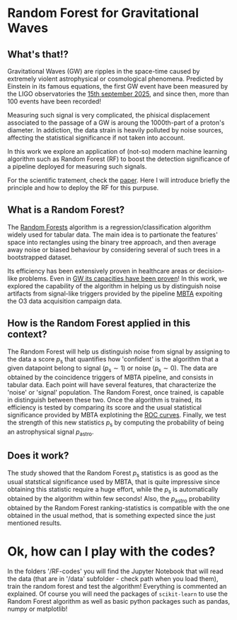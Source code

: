 # Random Forest for Gravitational Waves

## What's that!?

Gravitational Waves (GW) are ripples in the space-time caused by extremely violent astrophysical or cosmological phenomena. Predicted by Einstein in its famous equations,
the first GW event have been measured by the LIGO observatories the [15th september 2025](https://en.wikipedia.org/wiki/First_observation_of_gravitational_waves), and since then, more than 100 events have been recorded!

Measuring such signal is very complicated, the phisical displacement associated to the passage of a GW is aroung the 1000th-part of a proton's diameter. In addiction,
the data strain is heavily polluted by noise sources, affecting the statistical significance if not taken into account. 

In this work we explore an application of (not-so) modern machine learning algorithm such as Random Forest (RF) to boost the detection significance of a pipeline deployed 
for measuring such signals. 

For the scientific tratement, check the [paper](#arxiv). Here I will introduce briefly the principle and how to deploy the RF for this purpuse. 

## What is a Random Forest? 

The [Random Forests](https://www.stat.berkeley.edu/~breiman/randomforest2001.pdf) algorithm is a regression/classification algorithm widely used for tabular data. The main idea is to partionate the features' space into rectangles using the binary tree approach, and then average away noise or biased behaviour by considering  several of such trees in a bootstrapped dataset. 

Its efficiency has been extensively proven in healthcare areas or decision-like problems. Even in [GW its capacities have been proven](https://arxiv.org/pdf/1709.02421)!
In this work, we explored the capability of the algorithm in helping us by distinguish noise artifacts from signal-like triggers provided by the pipeline [MBTA](https://arxiv.org/pdf/2501.04598)
expoiting the O3 data acquisition campaign data. 

## How is the Random Forest applied in this context? 

The Random Forest will help us distinguish noise from signal by assigning to the data a score $p_\mathrm{s}$ that quantifies how 'confident' is the algorithm that a given 
datapoint belong to signal ($p_\mathrm{s} \sim 1$) or noise ($p_\mathrm{s} \sim 0$). 
The data are obtained by the coincidence triggers of MBTA pipeline, and consists in tabular data. Each point will have several features, that characterize the 'noise' or 'signal' population. The Random Forest, once trained, is capable in distinguish between these two. 
Once the algorithm is trained, its efficiency is tested by comparing its score and the usual statistical significance provided by MBTA explotining the [ROC curves](https://en.wikipedia.org/wiki/Receiver_operating_characteristic). 
Finally, we test the strength of this new statistics $p_\mathrm{s}$ by computing the probability of being an astrophysical signal $p_\mathrm{astro}$. 

## Does it work?

The study showed that the Random Forest $p_\mathrm{s}$ statistics is as good as the usual statstical significance used by MBTA, that is quite impressive since obtaining this statistic require a huge effort, while the $p_\mathrm{s}$ is automatically obtained by the algorithm within few seconds!
Also, the $p_\mathrm{astro}$ probability obtained by the Random Forest ranking-statistics is compatible with the one obtained in the usual method, that is something expected since the just mentioned results.

# Ok, how can I play with the codes? 

In the folders '/RF-codes' you will find the Jupyter Notebook that will read the data (that are in '/data' subfolder - check path when you load them), train the random forest and test the algorithm! Everything is commented an explained.
Of course you will need the packages of `scikit-learn` to use the Random Forest algorithm as well as basic python packages such as pandas, numpy or matplotlib!


